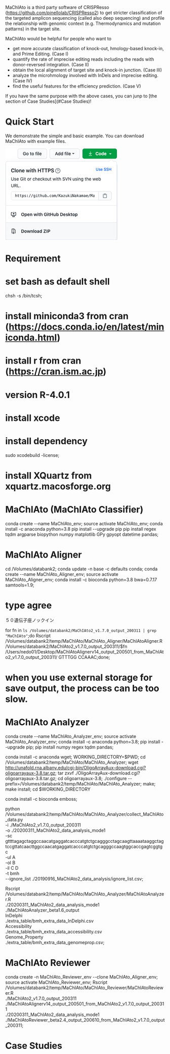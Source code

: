 MaChIAto is a third party software of CRISPResso (https://github.com/pinellolab/CRISPResso2) to get stricter classification of the targeted amplicon sequencing (called also deep sequencing) and profile the relationship with genomic context (e.g. Thermodynamics and mutation pattarns) in the target site.

MaChIAto would be helpful for people who want to
- get more accurate classification of knock-out, hmology-based knock-in, and Prime Editing. (Case I)
- quantify the rate of imprecise editing reads including the reads with donor-reversed integration. (Case II)
- obtain the local alignment of target site and knock-in junction. (Case III)
- analyze the microhmology involved with InDels and imprecise editing. (Case IV)
- find the useful features for the efficiency prediction. (Case V)

If you have the same purpose with the above cases, you can junp to [the section of Case Studies](#Case Studies)!

# Quick Start

We demonstrate the simple and basic example. You can download MaChIAto with example files.

![download_zip.png](https://github.com/KazukiNakamae/temp/blob/temp-images/download_zip.png)

# Requirement

# set bash as default shell
chsh -s /bin/tcsh;

# install miniconda3 from cran (https://docs.conda.io/en/latest/miniconda.html)
# install r from cran (https://cran.ism.ac.jp)
# version R-4.0.1
# install xcode
# install dependency
sudo xcodebuild -license;
# install XQuartz from xquartz.macosforge.org


# MaChIAto (MaChIAto Classifier)
conda create --name MaChIAto_env;
source activate MaChIAto_env;
conda install -c anaconda python=3.8
pip install --upgrade pip
pip install regex tqdm argparse biopython numpy matplotlib GPy gpyopt datetime pandas;



# MaChIAto Aligner

cd /Volumes/databank2;
conda update -n base -c defaults conda;
conda create --name MaChIAto_Aligner_env;
source activate MaChIAto_Aligner_env;
conda install -c bioconda python=3.8 bwa=0.7.17 samtools=1.9;


# type agree

５０遺伝子座ノックイン

for fn in `ls /Volumes/databank2/MaChIAto2_v1.7.0_output_200311 | grep "MaChIAto"`;do Rscript /Volumes/databank2/temp/MaChIAto/MaChIAto_Aligner/MaChIAtoAligner.R /Volumes/databank2/MaChIAto2_v1.7.0_output_200311/$fn /Users/nedo01/Desktop/MaChIAtoAlignerv14_output_200501_from_MaChIAto2_v1.7.0_output_200311/ GTTTGG CCAAAC;done;
# when you use external storage for save output, the process can be too slow.


# MaChIAto Analyzer

conda create --name MaChIAto_Analyzer_env;
source activate MaChIAto_Analyzer_env;
conda install -c anaconda python=3.8;
pip install --upgrade pip;
pip install numpy regex tqdm pandas;

conda install -c anaconda wget;
WORKING_DIRECTORY=$PWD;
cd /Volumes/databank2/temp/MaChIAto/MaChIAto_Analyzer;
wget http://unafold.rna.albany.edu/cgi-bin/OligoArrayAux-download.cgi?oligoarrayaux-3.8.tar.gz;
tar zxvf ./OligoArrayAux-download.cgi?oligoarrayaux-3.8.tar.gz;
cd oligoarrayaux-3.8;
./configure --prefix=/Volumes/databank2/temp/MaChIAto/MaChIAto_Analyzer;
make;
make install;
cd $WORKING_DIRECTORY

conda install -c bioconda emboss;

python /Volumes/databank2/temp/MaChIAto/MaChIAto_Analyzer/collect_MaChIAto_data.py \
-i ./MaChIAto2_v1.7.0_output_200311 \
-o ./20200311_MaChIAto2_data_analysis_mode1 \
-sc gttttagagctaggccaacatgaggatcacccatgtctgcagggcctagcaagttaaaataaggctagtccgttatcaacttggccaacatgaggatcacccatgtctgcagggccaagtggcaccgagtcggtgc \
-ul A \
-ol B \
-il C D \
-t bmh \
--ignore_list ./20190916_MaChIAto2_data_analysis/ignore_list.csv;

Rscript /Volumes/databank2/temp/MaChIAto/MaChIAto_Analyzer/MaChIAtoAnalyzer.R \
./20200311_MaChIAto2_data_analysis_mode1 \
./MaChIAtoAnalyzer_beta1.6_output \
InDelphi \
./extra_table/bmh_extra_data_InDelphi.csv \
Accessibility \
./extra_table/bmh_extra_data_accessibility.csv \
Genome_Property \
./extra_table/bmh_extra_data_genomeprop.csv;

# MaChIAto Reviewer

conda create -n MaChIAto_Reviewer_env --clone MaChIAto_Aligner_env;
source activate MaChIAto_Reviewer_env;
Rscript /Volumes/databank2/temp/MaChIAto/MaChIAto_Reviewer/MaChIAtoReviewer.R \
./MaChIAto2_v1.7.0_output_200311 \
./MaChIAtoAlignerv14_output_200501_from_MaChIAto2_v1.7.0_output_200311 \
./20200311_MaChIAto2_data_analysis_mode1 \
./MaChIAtoReviewer_beta2.4_output_200610_from_MaChIAto2_v1.7.0_output_200311;


# Case Studies